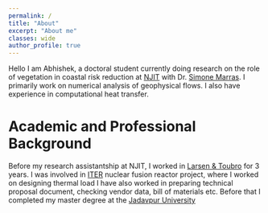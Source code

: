 ```yaml
---
permalink: /
title: "About"
excerpt: "About me"
classes: wide
author_profile: true
---
```


Hello I am Abhishek, a doctoral student currently doing research on the role of
vegetation in coastal risk reduction at [NJIT](https://njit.edu) with
Dr. [Simone Marras](https://web.njit.edu/~smarras/). I primarily work on
numerical analysis of geophysical flows. I also have experience in
computational heat transfer.

# Academic and Professional Background
Before my research assistantship at NJIT, I worked in [Larsen & Toubro](https://www.larsentoubro.com/)
for 3 years. I was involved in [ITER](https://www.iter.org/) nuclear fusion
reactor project, where I worked on designing thermal load I have also worked in preparing
technical proposal document, checking vendor data, bill of materials etc.
Before that I completed my master degree  at the [Jadavpur University](http://www.jaduniv.edu.in/)
